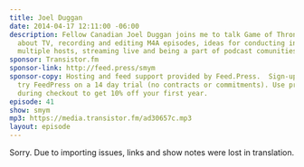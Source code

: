 ```yaml
---
title: Joel Duggan
date: 2014-04-17 12:11:00 -06:00
description: Fellow Canadian Joel Duggan joins me to talk Game of Thrones, podcasting
  about TV, recording and editing M4A episodes, ideas for conducting interviews with
  multiple hosts, streaming live and being a part of podcast comunities.
sponsor: Transistor.fm
sponsor-link: http://feed.press/smym
sponsor-copy: Hosting and feed support provided by Feed.Press.  Sign-up today and
  try FeedPress on a 14 day trial (no contracts or commitments). Use promo code "smym"
  during checkout to get 10% off your first year.
episode: 41
show: smym
mp3: https://media.transistor.fm/ad30657c.mp3
layout: episode
---
```


Sorry. Due to importing issues, links and show notes were lost in translation.
